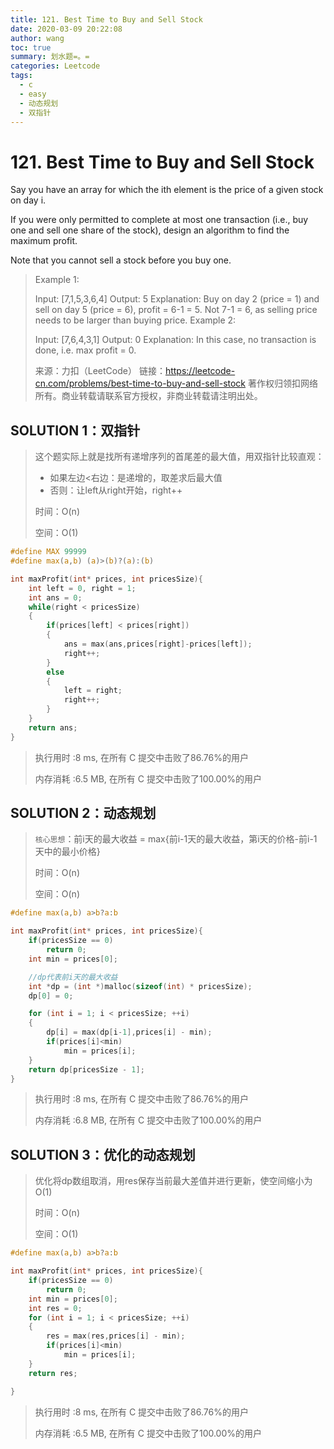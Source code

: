 ```yaml
---
title: 121. Best Time to Buy and Sell Stock
date: 2020-03-09 20:22:08
author: wang
toc: true
summary: 划水题=。=
categories: Leetcode
tags:
  - c
  - easy
  - 动态规划
  - 双指针
---
```


# 121. Best Time to Buy and Sell Stock

Say you have an array for which the ith element is the price of a given stock on day i.

If you were only permitted to complete at most one transaction (i.e., buy one and sell one share of the stock), design an algorithm to find the maximum profit.

Note that you cannot sell a stock before you buy one.

> Example 1:
>
> Input: [7,1,5,3,6,4]
> Output: 5
> Explanation: Buy on day 2 (price = 1) and sell on day 5 (price = 6), profit = 6-1 = 5.
>              Not 7-1 = 6, as selling price needs to be larger than buying price.
>Example 2:
> 
> Input: [7,6,4,3,1]
> Output: 0
> Explanation: In this case, no transaction is done, i.e. max profit = 0.
>
> 来源：力扣（LeetCode）
>链接：https://leetcode-cn.com/problems/best-time-to-buy-and-sell-stock
> 著作权归领扣网络所有。商业转载请联系官方授权，非商业转载请注明出处。

## SOLUTION 1：双指针

> 这个题实际上就是找所有递增序列的首尾差的最大值，用双指针比较直观：
>
> * 如果左边<右边：是递增的，取差求后最大值
> * 否则：让left从right开始，right++
>
> 时间：O(n)
>
> 空间：O(1)

```c
#define MAX 99999
#define max(a,b) (a)>(b)?(a):(b)

int maxProfit(int* prices, int pricesSize){
	int left = 0, right = 1;
	int ans = 0;
	while(right < pricesSize)
	{
		if(prices[left] < prices[right])
		{
			ans = max(ans,prices[right]-prices[left]);
			right++;
		}
		else 
		{
			left = right;
			right++;
		}
	}
	return ans;
}
```

> 执行用时 :8 ms, 在所有 C 提交中击败了86.76%的用户
>
> 内存消耗 :6.5 MB, 在所有 C 提交中击败了100.00%的用户

## SOLUTION 2：动态规划

> `核心思想`：前i天的最大收益 = max{前i-1天的最大收益，第i天的价格-前i-1天中的最小价格}
>
> 时间：O(n)
>
> 空间：O(n)

```c
#define max(a,b) a>b?a:b

int maxProfit(int* prices, int pricesSize){
	if(pricesSize == 0)
		return 0;
	int min = prices[0];

	//dp代表前i天的最大收益
	int *dp = (int *)malloc(sizeof(int) * pricesSize);
	dp[0] = 0;

	for (int i = 1; i < pricesSize; ++i)
	{
		dp[i] = max(dp[i-1],prices[i] - min);
		if(prices[i]<min)
			min = prices[i];
	}
	return dp[pricesSize - 1];
}
```

> 执行用时 :8 ms, 在所有 C 提交中击败了86.76%的用户
>
> 内存消耗 :6.8 MB, 在所有 C 提交中击败了100.00%的用户

## SOLUTION 3：优化的动态规划

> 优化将dp数组取消，用res保存当前最大差值并进行更新，使空间缩小为O(1)
>
> 时间：O(n)
>
> 空间：O(1)

```c
#define max(a,b) a>b?a:b

int maxProfit(int* prices, int pricesSize){
    if(pricesSize == 0)
        return 0;
	int min = prices[0];
	int res = 0;
	for (int i = 1; i < pricesSize; ++i)
	{
		res = max(res,prices[i] - min);
		if(prices[i]<min)
			min = prices[i];
	}
	return res;

}
```

> 执行用时 :8 ms, 在所有 C 提交中击败了86.76%的用户
>
> 内存消耗 :6.5 MB, 在所有 C 提交中击败了100.00%的用户
